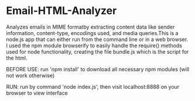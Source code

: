 # Email-HTML-Analyzer

Analyzes emails in MIME formatby extracting content data like sender information, content-type, encodings used, and media queries.This is a node.js app that can either run from the command line or in a web browser.  I used the npm module browserify to easily handle the require() methods used for node functionality, creating the file bundle.js which is the script for the html.

BEFORE USE:
  run 'npm install' to download all necessary npm modules (will not work otherwise)

RUN:
  run by command 'node index.js', then visit localhost:8888 on your browser to view interface
